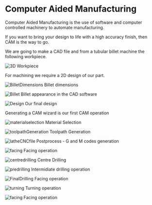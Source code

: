 # Computer Aided Manufacturing

Computer Aided Manufacturing is the use of software and computer controlled machinery to automate manufacturing.

If you want to bring your design to life with a high accuracy finish, then CAM is the way to go. 

We are going to make a CAD file and from a tubular billet machine the following workpiece.

![3D Workpiece](img/3Dworkpiece.PNG)

<!--This is how our billet will look like-->

For machining we require a 2D design of our part.

![BilletDimensions](img/billetDimensions.PNG)
Billet dimensions

![Billet](img/billet.PNG)
Billet appearance in the CAD software

![Design](img/design.PNG)
Our final design

Generating a CAM wizard is our first CAM operation

![materialselection](img/materialselection.PNG)
Material Selection

![toolpathGeneration](img/toolpathGeneration.PNG)
Toolpath Generation

![latheCNCfile](img/latheCNCfile.PNG)
Postprocess - G and M codes generation

![facing](img/facing.PNG)
Facing operation

![centredrilling](img/centredrill.PNG)
Centre Drilling

![predrilling](img/smallerDrill.PNG)
Intermidiate drilling operation

![FinalDrilling](img/largerDrill.PNG)
Facing operation

![turning](img/turning.PNG)
Turning operation

![facing](img/facing.PNG)
Facing operation




